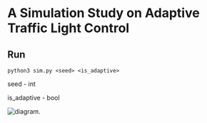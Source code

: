 # A Simulation Study on Adaptive Traffic Light Control

## Run
```python3 sim.py <seed> <is_adaptive>```

seed - int

is_adaptive - bool

![diagram](./sim_diagram.png).
